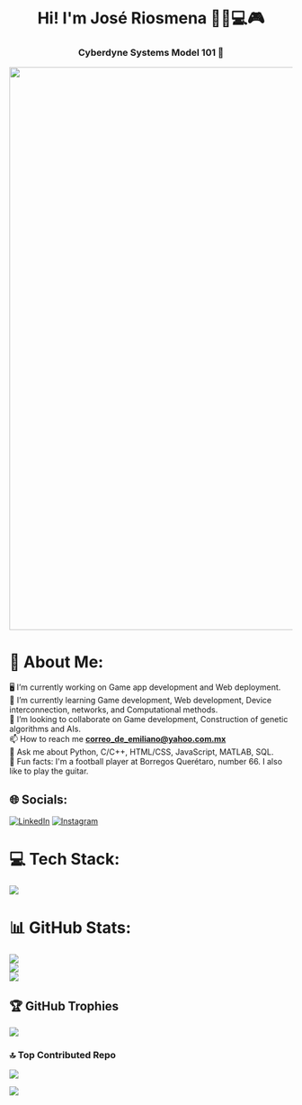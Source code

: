 <h1 align="center">Hi! I'm José Riosmena 🐼🎸💻🎮</h1>

<h3 align="center">Cyberdyne Systems Model 101 🤖</h3>

<p align="center">
    <img src="https://media.giphy.com/media/E8GfFH47PKeyI/giphy.gif" width="1000">
</p>


# 👨 About Me:
🖥️ I’m currently working on Game app development and Web deployment.<br>
💯 I’m currently learning Game development, Web development, Device interconnection, networks, and Computational methods.<br>
🤝 I’m looking to collaborate on Game development, Construction of genetic algorithms and AIs.<br>
📫 How to reach me **correo_de_emiliano@yahoo.com.mx**<br>
💬 Ask me about Python, C/C++, HTML/CSS, JavaScript, MATLAB, SQL.<br>
🎸 Fun facts: I'm a football player at Borregos Querétaro, number 66. I also like to play the guitar.

## 🌐 Socials:
[![LinkedIn](https://skillicons.dev/icons?i=linkedin)](www.linkedin.com/in/josé-emiliano-riosmena-castañón-286009251)
[![Instagram](https://skillicons.dev/icons?i=instagram)](https://www.instagram.com/panda_608755/)

# 💻 Tech Stack:

<p align="left">    
    <img src="https://skillicons.dev/icons?i=c,cs,cpp,html,css,js,py,java,jquery,github,git,linux,arduino,androidstudio,aws,figma,bash,kotlin,r,matlab,rust,nodejs,react,mysql,firebase,blender,unity,ts,md,sequelize,flask,php,expressjs,photoshop,bootstrap,tailwind,postman,perl,visualstudio,vscode,gradle,unreal,cmake,dotnet,gamemakerstudio,gcp,ai,nextjs,powershell,regex,vercel,wordpress&theme=dark" />
</p>

# 📊 GitHub Stats:

![](https://github-readme-stats.vercel.app/api?username=riosmena&theme=radical&hide_border=false&include_all_commits=false&count_private=false)<br/>
![](https://github-readme-streak-stats.herokuapp.com/?user=riosmena&theme=radical&hide_border=false)<br/>
![](https://github-readme-stats.vercel.app/api/top-langs/?username=riosmena&theme=radical&hide_border=false&include_all_commits=false&count_private=false&layout=compact)

## 🏆 GitHub Trophies
![](https://github-profile-trophy.vercel.app/?username=Riosmena&theme=radical&no-frame=false&no-bg=true&margin-w=4)

### 🔝 Top Contributed Repo
![](https://github-contributor-stats.vercel.app/api?username=Riosmena&limit=8&theme=dark&combine_all_yearly_contributions=true)

[![](https://visitcount.itsvg.in/api?id=ricardo020202&icon=0&color=0)](https://visitcount.itsvg.in)
